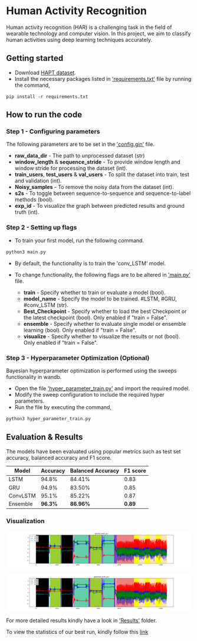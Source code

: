 # Human Activity Recognition
Human activity recognition (HAR) is a challenging task in the field of wearable technology and computer vision. In this project, we aim to classify human activities using deep learning techniques accurately.

## Getting started

- Download [HAPT dataset](https://archive.ics.uci.edu/ml/datasets/Smartphone-Based+Recognition+of+Human+Activities+and+Postural+Transitions).
- Install the necessary packages listed in ['requirements.txt'](https://github.tik.uni-stuttgart.de/iss/dl-lab-22w-team04/blob/master/requirements.txt) file by running the command,
  
```
pip install -r requirements.txt
``` 
## How to run the code
### Step 1 - Configuring parameters

The following parameters are to be set in the ['config.gin'](https://github.com/tombjay/DL-HAR/blob/main/configs/config.gin) file.
    
  - **raw_data_dir** - The path to unprocessed dataset (str)
  - __window_length__ & __sequence_stride__ - To provide window length and window stride for processing the dataset (int).
  - **train_users**, **test_users** & **val_users** - To split the dataset into train, test and validation (int). 
  - **Noisy_samples** - To remove the noisy data from the dataset (int). 
  - **s2s** - To toggle between sequence-to-sequence and sequence-to-label methods (bool).
  - **exp_id** - To visualize the graph between predicted results and ground truth (int).

### Step 2 - Setting up flags

- To train your first model, run the following command.

```python
python3 main.py
```
- By default, the functionality is to train the 'conv_LSTM' model.

- To change functionality, the following flags are to be altered in ['main.py'](https://github.com/tombjay/DL-HAR/blob/main/main.py) file.
  
  - __train__ - Specify whether to train or evaluate a model (bool).
  - __model_name__ - Specify the model to be trained. #LSTM, #GRU, #conv_LSTM (str).
  - __Best_Checkpoint__ - Specify whether to load the best Checkpoint or the latest checkpoint (bool). Only enabled if "train = False".
  - __ensemble__ - Specify whether to evaluate single model or ensemble learning (bool). Only enabled if "train = False".
  - __visualize__ - Specify whether to visualize the results or not (bool). Only enabled if "train = False".

### Step 3 - Hyperparameter Optimization (Optional)

Bayesian hyperparameter optimization is performed using the sweeps functionality in wandb. 

  - Open the file ['hyper_parameter_train.py'](https://github.com/tombjay/DL-HAR/blob/main/hyper_parameter_train.py) and import the required model.
  - Modify the sweep configuration to include the required hyper parameters.
  - Run the file by executing the command,

```python
python3 hyper_parameter_train.py
```
## Evaluation & Results

The models have been evaluated using popular metrics such as test set accuracy, balanced accuracy and F1 score.

Model | Accuracy | Balanced Accuracy | F1 score 
--- | --- | --- | --- 
LSTM | 94.8% | 84.41% | 0.83 
GRU | 94.9% | 83.50% | 0.85 
ConvLSTM | 95.1% | 85.22% | 0.87
Ensemble | **96.3%** | **86.96%** | **0.89** 

### Visualization

![Ground truth](https://github.com/tombjay/DL-HAR/blob/main/Results/Visualization/GroundTruth_Visualization.png)

![Predicted](https://github.com/tombjay/DL-HAR/blob/main/Results/Visualization/Prediction_Visualization.png)

For more detailed results kindly have a look in ['Results'](https://github.com/tombjay/DL-HAR/tree/main/Results) folder.

To view the statistics of our best run, kindly follow this [link](https://wandb.ai/team_4_dl/Human_Activity_recognition_Best_Runs?workspace=default)
